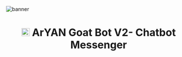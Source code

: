 <img src="https://i.imgur.com/BtdKJaL.jpeg" alt="banner">
<h1 align="center"><img src="https://i.imgur.com/3F8GRUx.jpeg" width="22px"> ArYAN Goat Bot V2- Chatbot Messenger</h1
